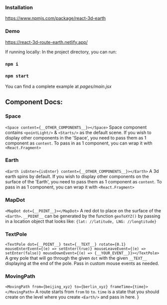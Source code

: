 ### Installation
https://www.npmjs.com/package/react-3d-earth

### Demo
https://react-3d-route-earth.netlify.app/

If running locally: In the project directory, you can run:
### `npm i`
### `npm start`

You can find a complete example at *pages/main.jsx*

## Component Docs:
### Space
`<Space content={__OTHER_COMPONENTS__}></Space>`
Space component contains `<pointLight/>` & `<Starts/>` as the default scene. If you wish to display other components in the 'Space', you need to pass them as 1 component as `content`.
To pass in as 1 component, you can wrap it with `<React.Fragment>`

### Earth
`<Earth isEnter={isEnter} content={__OTHER_COMPONENTS__}></Earth>`
A 3d earth spins by default. If you wish to display other components on the surface of the 'Earth', you need to pass them as 1 component as `content`.
To pass in as 1 component, you can wrap it with `<React.Fragment>`

### MapDot
`<MapDot dot={__POINT__}></MapDot>`
A red dot to place on the surface of the `<Earth>`. `__POINT__` can be generated by the function `geoToXYZ()` by passing in a location object that looks like: `{lat: //latitude, LNG: //longtitude}`

### TextPole
`<TextPole dot={__POINT__} text={__TEXT__} rotate={0.1} mouseEnterEvent={(e) => setEnter(true)} mouseLeaveEvent={(e) => setEnter(false)} mouseDownEvent={(e) => {__YOUR_EVENT__}}></TextPole>`
A grey pole that will go through the given `dot` with the given `__TEXT__` displaying at the end of the pole. Pass in custom mouse events as needed.

### MovingPath
`<MovingPath from={beijing_xyz} to={berlin_xyz} frameTime={time}></MovingPath>`
A route starts from  `from` to `to`. `time` is a state that you should create on the level where you create `<Earth/>` and pass in here.
}
